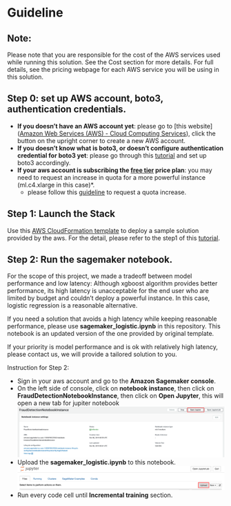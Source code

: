 # Guideline 
## Note:
Please note that you are responsible for the cost of the AWS services used while running this solution. See the Cost section for more details. For full details, see the pricing webpage for each AWS service you will be using in this solution. 

## Step 0: set up AWS account, boto3, authentication credentials. 
* **If you doesn’t have an AWS account yet**: please go to [this website]([Amazon Web Services (AWS) -  Cloud Computing Services](https://aws.amazon.com/?nc1=h_ls)), click the button on the upright corner to create a new AWS account. 
[](img/create_account.png)
* **If you doesn’t know what is boto3, or doesn’t configure authentication credential for boto3 yet**: please go through this [tutorial](https://boto3.amazonaws.com/v1/documentation/api/latest/guide/quickstart.html) and set up boto3 accordingly.
* **If your aws account is subscribing the [free tier](https://aws.amazon.com/free/free-tier-faqs/) price plan**: you may need to request an increase in quota for a more powerful instance (ml.c4.xlarge in this case)*.
	* please follow this [guideline](https://docs.aws.amazon.com/general/latest/gr/aws_service_limits.html) to request a quota increase. 
## Step 1: Launch the Stack
Use this [AWS CloudFormation template](https://s3.amazonaws.com/solutions-reference/fraud-detection-using-machine-learning/latest/fraud-detection-using-machine-learning.template) to deploy a sample solution provided by the aws. For the detail, please refer to the step1 of this [tutorial](https://s3.amazonaws.com/solutions-reference/fraud-detection-using-machine-learning/latest/fraud-detection-using-machine-learning.pdf).
## Step 2: Run the sagemaker notebook. 
For the scope of this project,  we made a tradeoff between model performance and low latency: Although xgboost algorithm provides better performance, its high latency is unacceptable for the end user who are limited by budget and couldn’t deploy a powerful instance. In this case, logistic regression is a reasonable alternative.

If you need a solution that avoids a high latency while keeping reasonable performance, please use **sagemaker_logistic.ipynb** in this repository. This notebook is an updated version of the one provided by original template.

If your priority is model performance and is ok with relatively high latency, please contact us, we will provide a tailored solution to you. 

Instruction for Step 2:

* Sign in your aws account and go to the **Amazon Sagemaker console**. 
* On the left side of console, click on **notebook instance**, then click on **FraudDetectionNotebookInstance**, then click on **Open Jupyter**, this will open a new tab for jupiter notebook
![](img/openjupyter.png)
* Upload the **sagemaker_logistic.ipynb** to this notebook.
![](img/uploadjupyter.png)
* Run every code cell until **Incremental training** section.
